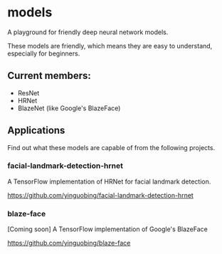 # models
A playground for friendly deep neural network models.

These models are friendly, which means they are easy to understand, especially for beginners.

## Current members:
- ResNet
- HRNet
- BlazeNet (like Google's BlazeFace)

## Applications
Find out what these models are capable of from the following projects.


### facial-landmark-detection-hrnet

A TensorFlow implementation of HRNet for facial landmark detection.

https://github.com/yinguobing/facial-landmark-detection-hrnet

### blaze-face

[Coming soon] A TensorFlow implementation of Google's BlazeFace

https://github.com/yinguobing/blaze-face